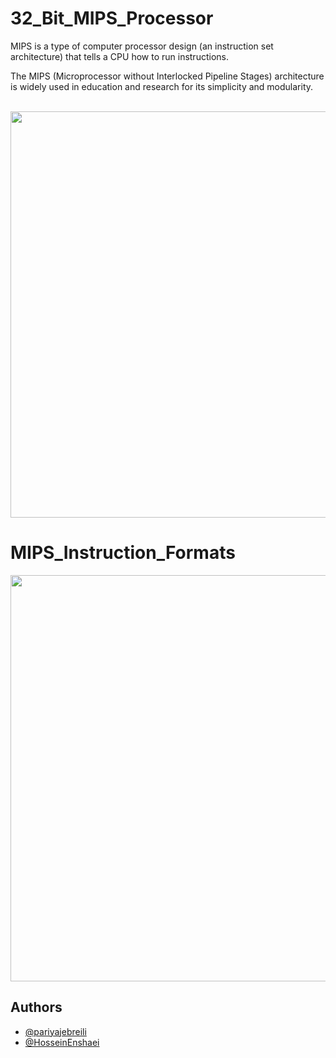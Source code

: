 # 32_Bit_MIPS_Processor
MIPS is a type of computer processor design (an instruction set architecture) that tells a CPU how to run instructions.
<br>

The MIPS (Microprocessor without Interlocked Pipeline Stages) architecture is widely used in education and research for its simplicity and modularity. 

<br>

<img src="https://user-images.githubusercontent.com/87968419/175491403-af7fb129-df12-4837-b392-2204e70af8c2.jpg" width="650">

# MIPS_Instruction_Formats
<img src="https://user-images.githubusercontent.com/87968419/175492564-6d3983c8-9276-4951-a0d0-eedf9916e441.jpg" width="650">


## Authors

- [@pariyajebreili](https://github.com/pariyajebreili)
- [@HosseinEnshaei](https://github.com/HosseinEn)

